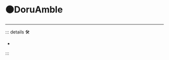 # 🟠<motor>DoruAmble</motor>

---

<!-- =================================================== -->
<!-- =================================================== -->
<!-- =================================================== -->
<!-- =================================================== -->
<!-- =================================================== -->
::: details 🛠

-

:::
